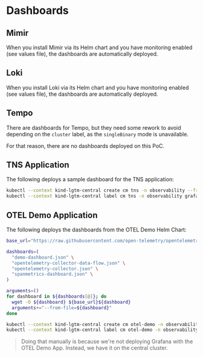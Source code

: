 # Dashboards

## Mimir

When you install Mimir via its Helm chart and you have monitoring enabled (see values file), the dashboards are automatically deployed.

## Loki

When you install Loki via its Helm chart and you have monitoring enabled (see values file), the dashboards are automatically deployed.

## Tempo

There are dashboards for Tempo, but they need some rework to avoid depending on the `cluster` label, as the `singleBinary` mode is unavailable.

For that reason, there are no dashboards deployed on this PoC.

## TNS Application

The following deploys a sample dashboard for the TNS application:

```bash
kubectl --context kind-lgtm-central create cm tns -n observability --from-file=tns.json
kubectl --context kind-lgtm-central label cm tns -n observability grafana_dashboard=1 release=monitor
```

## OTEL Demo Application

The following deploys the dashboards from the OTEL Demo Helm Chart:

```bash
base_url="https://raw.githubusercontent.com/open-telemetry/opentelemetry-helm-charts/main/charts/opentelemetry-demo/grafana-dashboards/"

dashboards=(
  "demo-dashboard.json" \
  "opentelemetry-collector-data-flow.json" \
  "opentelemetry-collector.json" \
  "spanmetrics-dashboard.json" \
)

arguments=()
for dashboard in ${dashboards[@]}; do
  wget -O ${dashboard} ${base_url}${dashboard}
  arguments+="--from-file=${dashboard}"
done

kubectl --context kind-lgtm-central create cm otel-demo -n observability ${arguments[@]}
kubectl --context kind-lgtm-central label cm otel-demo -n observability grafana_dashboard=1 release=monitor
```

> Doing that manually is because we're not deploying Grafana with the OTEL Demo App. Instead, we have it on the central cluster.
